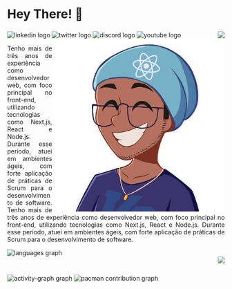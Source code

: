 <h1 align="left">Hey There! 🤞</h1>

###

<div>
  <img align="right" float="right" src="https://count.getloli.com/@:GabrielLuZz?theme=sketch-1&padding=7&offset=0&scale=0.2&align=top&pixelated=1&darkmode=1"  />
    
  <div>
    <img src="https://raw.githubusercontent.com/maurodesouza/profile-readme-generator/master/src/assets/icons/social/linkedin/default.svg"  height="22" alt="linkedin logo"  />
    <img src="https://raw.githubusercontent.com/maurodesouza/profile-readme-generator/master/src/assets/icons/social/twitter/default.svg"  height="22" alt="twitter logo"  />
    <img src="https://raw.githubusercontent.com/maurodesouza/profile-readme-generator/master/src/assets/icons/social/discord/default.svg"  height="22" alt="discord logo"  />
    <img src="https://raw.githubusercontent.com/maurodesouza/profile-readme-generator/master/src/assets/icons/social/youtube/default.svg"  height="22" alt="youtube logo"  />
  </div>

</div>


<img align="right" height="400" src="./assets/toon.png"  />

<p align="justify">Tenho mais de três anos de experiência como desenvolvedor web, com foco principal no front-end, utilizando tecnologias como Next.js, React e Node.js. Durante esse período, atuei em ambientes ágeis, com forte aplicação de práticas de Scrum para o desenvolvimento de software.
Tenho mais de três anos de experiência como desenvolvedor web, com foco principal no front-end, utilizando tecnologias como Next.js, React e Node.js. Durante esse período, atuei em ambientes ágeis, com forte aplicação de práticas de Scrum para o desenvolvimento de software.
</p>

<img src="https://github-readme-stats.vercel.app/api/top-langs?username=GabrielLuZz&locale=en&hide_title=false&layout=compact&card_width=260&langs_count=7&theme=prussian&hide_border=false&order=2" height="150" alt="languages graph"  />


  
<div align="right">
  <img src="https://capsule-render.vercel.app/api?type=waving&height=100&section=header&reversal=false&text=Software%20Engineer&fontSize=70&fontColor=628FDA&fontAlign=50&fontAlignY=50&stroke=-&animation=twinkling&descSize=20&descAlign=50&descAlignY=50&textBg=false&color=628FDA63"  />

</div>



###

###

<div align="left">
  <img src="https://github-readme-activity-graph.vercel.app/graph?username=GabrielLuZz&radius=16&theme=github-dark&area=true&order=5&hide_border=true&hide_title=true" height="300" alt="activity-graph graph"  />
  <picture>
  <source media="(prefers-color-scheme: dark)" srcset="https://raw.githubusercontent.com/GabrielLuZz/GabrielLuZz/output/pacman-contribution-graph-dark.svg">
  <source media="(prefers-color-scheme: light)" srcset="https://raw.githubusercontent.com/GabrielLuZz/GabrielLuZz/output/pacman-contribution-graph.svg">
  <img alt="pacman contribution graph" src="https://raw.githubusercontent.com/GabrielLuZz/GabrielLuZz/output/pacman-contribution-graph.svg">
</picture>
</div>

